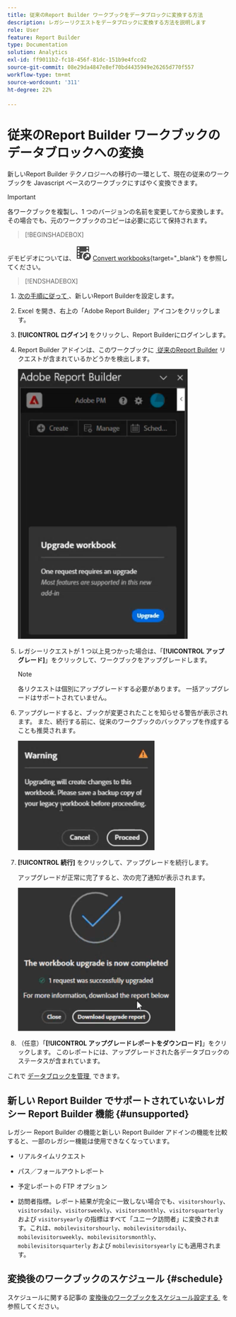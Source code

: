 ```yaml
---
title: 従来のReport Builder ワークブックをデータブロックに変換する方法
description: レガシーリクエストをデータブロックに変換する方法を説明します
role: User
feature: Report Builder
type: Documentation
solution: Analytics
exl-id: ff9011b2-fc18-456f-81dc-151b9e4fccd2
source-git-commit: 08e29da4847e8ef70bd4435949e26265d770f557
workflow-type: tm+mt
source-wordcount: '311'
ht-degree: 22%

---
```


# 従来のReport Builder ワークブックのデータブロックへの変換

新しいReport Builder テクノロジーへの移行の一環として、現在の従来のワークブックを Javascript ベースのワークブックにすばやく変換できます。

>[!IMPORTANT]
>
>各ワークブックを複製し、1 つのバージョンの名前を変更してから変換します。 その場合でも、元のワークブックのコピーは必要に応じて保持されます。


>[!BEGINSHADEBOX]

デモビデオについては、![VideoCheckedOut](/help/assets/icons/VideoCheckedOut.svg) [Convert workbooks](https://video.tv.adobe.com/v/3434957?quality=12&learn=on){target="_blank"} を参照してください。

>[!ENDSHADEBOX]



1. [&#x200B; 次の手順に従って &#x200B;](/help/analyze/report-builder/report-builder-setup.md)、新しいReport Builderを設定します。

1. Excel を開き、右上の「Adobe Report Builder」アイコンをクリックします。

1. **[!UICONTROL ログイン]** をクリックし、Report Builderにログインします。

1. Report Builder アドインは、このワークブックに [&#x200B; 従来のReport Builder](/help/analyze/legacy-report-builder/home.md) リクエストが含まれているかどうかを検出します。

   ![&#x200B; ワークブックのアップグレードを促すメッセージ &#x200B;](assets/upgrade_workbook.png)

1. レガシーリクエストが 1 つ以上見つかった場合は、「**[!UICONTROL アップグレード]**」をクリックして、ワークブックをアップグレードします。

   >[!NOTE]
   >
   >各リクエストは個別にアップグレードする必要があります。 一括アップグレードはサポートされていません。


1. アップグレードすると、ブックが変更されたことを知らせる警告が表示されます。 また、続行する前に、従来のワークブックのバックアップを作成することも推奨されます。

   ![&#x200B; アップグレードの警告 &#x200B;](assets/upgrade_warning.png)

1. **[!UICONTROL 続行]** をクリックして、アップグレードを続行します。

   アップグレードが正常に完了すると、次の完了通知が表示されます。

   ![&#x200B; アップグレード完了 &#x200B;](assets/upgrade_complete.png)

1. （任意）「**[!UICONTROL アップグレードレポートをダウンロード]**」をクリックします。 このレポートには、アップグレードされた各データブロックのステータスが含まれています。

これで [&#x200B; データブロックを管理 &#x200B;](/help/analyze/report-builder/manage-reportbuilder.md) できます。


## 新しい Report Builder でサポートされていないレガシー Report Builder 機能 {#unsupported}

レガシー Report Builder の機能と新しい Report Builder アドインの機能を比較すると、一部のレガシー機能は使用できなくなっています。

- リアルタイムリクエスト

- パス／フォールアウトレポート

- 予定レポートの FTP オプション

- 訪問者指標。レポート結果が完全に一致しない場合でも、`visitorshourly`、`visitorsdaily`、`visitorsweekly`、`visitorsmonthly`、`visitorsquarterly` および `visitorsyearly` の指標はすべて「ユニーク訪問者」に変換されます。これは、`mobilevisitorshourly`、`mobilevisitorsdaily`、`mobilevisitorsweekly`、`mobilevisitorsmonthly`、`mobilevisitorsquarterly` および `mobilevisitorsyearly` にも適用されます。

## 変換後のワークブックのスケジュール {#schedule}

スケジュールに関する記事の [&#x200B; 変換後のワークブックをスケジュール設定する &#x200B;](/help/analyze/report-builder/schedule-reportbuilder.md) を参照してください。